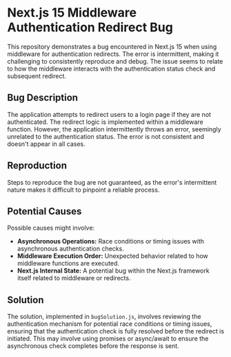 # Next.js 15 Middleware Authentication Redirect Bug

This repository demonstrates a bug encountered in Next.js 15 when using middleware for authentication redirects. The error is intermittent, making it challenging to consistently reproduce and debug. The issue seems to relate to how the middleware interacts with the authentication status check and subsequent redirect.

## Bug Description

The application attempts to redirect users to a login page if they are not authenticated.  The redirect logic is implemented within a middleware function.  However, the application intermittently throws an error, seemingly unrelated to the authentication status. The error is not consistent and doesn't appear in all cases.

## Reproduction

Steps to reproduce the bug are not guaranteed, as the error's intermittent nature makes it difficult to pinpoint a reliable process.

## Potential Causes

Possible causes might involve:

* **Asynchronous Operations:** Race conditions or timing issues with asynchronous authentication checks.
* **Middleware Execution Order:** Unexpected behavior related to how middleware functions are executed.
* **Next.js Internal State:**  A potential bug within the Next.js framework itself related to middleware or redirects.

## Solution

The solution, implemented in `bugSolution.js`, involves reviewing the authentication mechanism for potential race conditions or timing issues, ensuring that the authentication check is fully resolved before the redirect is initiated.  This may involve using promises or async/await to ensure the asynchronous check completes before the response is sent.